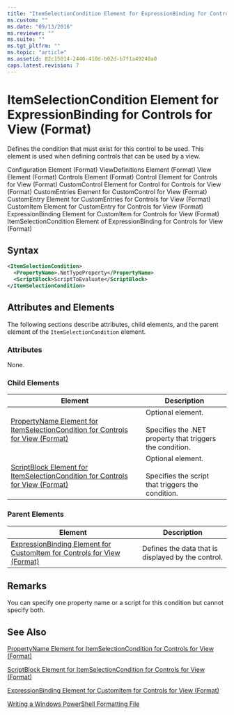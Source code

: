 ```yaml
---
title: "ItemSelectionCondition Element for ExpressionBinding for Controls for View (Format) | Microsoft Docs"
ms.custom: ""
ms.date: "09/13/2016"
ms.reviewer: ""
ms.suite: ""
ms.tgt_pltfrm: ""
ms.topic: "article"
ms.assetid: 82c15014-2440-410d-b02d-b7f1a49240a0
caps.latest.revision: 7
---
```

# ItemSelectionCondition Element for ExpressionBinding for Controls for View (Format)

Defines the condition that must exist for this control to be used. This element is used when defining controls that can be used by a view.

Configuration Element (Format)
ViewDefinitions Element (Format)
View Element (Format)
Controls Element (Format)
Control Element for Controls for View (Format)
CustomControl Element for Control for Controls for View (Format)
CustomEntries Element for CustomControl for View (Format)
CustomEntry Element for CustomEntries for Controls for View (Format)
CustomItem Element for CustomEntry for Controls for View (Format)
ExpressionBinding Element for CustomItem for Controls for View (Format)
ItemSelectionCondition Element of ExpressionBinding for Controls for View (Format)

## Syntax

```xml
<ItemSelectionCondition>
  <PropertyName>.NetTypeProperty</PropertyName>
  <ScriptBlock>ScriptToEvaluate</ScriptBlock>
</ItemSelectionCondition>
```

## Attributes and Elements

The following sections describe attributes, child elements, and the parent element of the `ItemSelectionCondition` element.

### Attributes

None.

### Child Elements

|Element|Description|
|-------------|-----------------|
|[PropertyName Element for ItemSelectionCondition for Controls for View (Format)](./propertyname-element-for-itemselectioncondition-for-controls-for-view-format.md)|Optional element.<br /><br /> Specifies the .NET property that triggers the condition.|
|[ScriptBlock Element for ItemSelectionCondition for Controls for View (Format)](./scriptblock-element-for-itemselectioncondition-for-controls-for-view-format.md)|Optional element.<br /><br /> Specifies the script that triggers the condition.|

### Parent Elements

|Element|Description|
|-------------|-----------------|
|[ExpressionBinding Element for CustomItem for Controls for View (Format)](./expressionbinding-element-for-customitem-for-controls-for-view-format.md)|Defines the data that is displayed by the control.|

## Remarks

You can specify one property name or a script for this condition but cannot specify both.

## See Also

[PropertyName Element for ItemSelectionCondition for Controls for View (Format)](./propertyname-element-for-itemselectioncondition-for-controls-for-view-format.md)

[ScriptBlock Element for ItemSelectionCondition for Controls for View (Format)](./scriptblock-element-for-itemselectioncondition-for-controls-for-view-format.md)

[ExpressionBinding Element for CustomItem for Controls for View (Format)](./expressionbinding-element-for-customitem-for-controls-for-view-format.md)

[Writing a Windows PowerShell Formatting File](./writing-a-windows-powershell-formatting-file.md)

